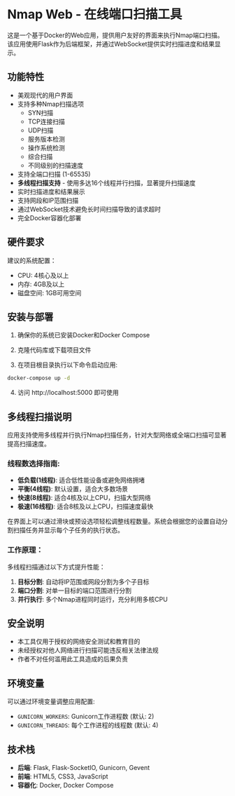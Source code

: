 # Nmap Web - 在线端口扫描工具

这是一个基于Docker的Web应用，提供用户友好的界面来执行Nmap端口扫描。该应用使用Flask作为后端框架，并通过WebSocket提供实时扫描进度和结果显示。

## 功能特性

- 美观现代的用户界面
- 支持多种Nmap扫描选项
  - SYN扫描
  - TCP连接扫描
  - UDP扫描
  - 服务版本检测
  - 操作系统检测
  - 综合扫描
  - 不同级别的扫描速度
- 支持全端口扫描 (1-65535)
- **多线程扫描支持** - 使用多达16个线程并行扫描，显著提升扫描速度
- 实时扫描进度和结果展示
- 支持网段和IP范围扫描
- 通过WebSocket技术避免长时间扫描导致的请求超时
- 完全Docker容器化部署

## 硬件要求

建议的系统配置：

- CPU: 4核心及以上
- 内存: 4GB及以上
- 磁盘空间: 1GB可用空间

## 安装与部署

1. 确保你的系统已安装Docker和Docker Compose

2. 克隆代码库或下载项目文件

3. 在项目根目录执行以下命令启动应用:

```bash
docker-compose up -d
```

4. 访问 http://localhost:5000 即可使用

## 多线程扫描说明

应用支持使用多线程并行执行Nmap扫描任务，针对大型网络或全端口扫描可显著提高扫描速度。

### 线程数选择指南:

- **低负载(1线程)**: 适合低性能设备或避免网络拥堵
- **平衡(4线程)**: 默认设置，适合大多数场景
- **快速(8线程)**: 适合4核及以上CPU，扫描大型网络
- **极速(16线程)**: 适合8核及以上CPU，扫描速度最快

在界面上可以通过滑块或预设选项轻松调整线程数量。系统会根据您的设置自动分割扫描任务并显示每个子任务的执行状态。

### 工作原理：

多线程扫描通过以下方式提升性能：

1. **目标分割**: 自动将IP范围或网段分割为多个子目标
2. **端口分割**: 对单一目标的端口范围进行分割
3. **并行执行**: 多个Nmap进程同时运行，充分利用多核CPU

## 安全说明

- 本工具仅用于授权的网络安全测试和教育目的
- 未经授权对他人网络进行扫描可能违反相关法律法规
- 作者不对任何滥用此工具造成的后果负责

## 环境变量

可以通过环境变量调整应用配置:

- `GUNICORN_WORKERS`: Gunicorn工作进程数 (默认: 2)
- `GUNICORN_THREADS`: 每个工作进程的线程数 (默认: 4)

## 技术栈

- **后端**: Flask, Flask-SocketIO, Gunicorn, Gevent
- **前端**: HTML5, CSS3, JavaScript
- **容器化**: Docker, Docker Compose 
